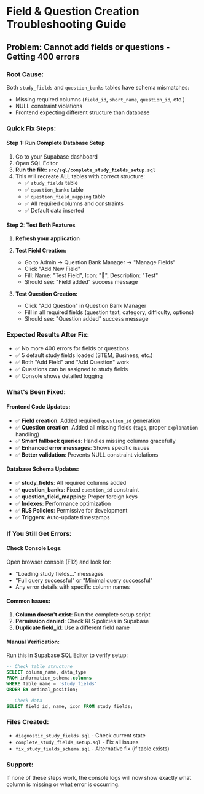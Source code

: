 # Field & Question Creation Troubleshooting Guide

## Problem: Cannot add fields or questions - Getting 400 errors

### Root Cause:
Both `study_fields` and `question_banks` tables have schema mismatches:
- Missing required columns (`field_id`, `short_name`, `question_id`, etc.)
- NULL constraint violations
- Frontend expecting different structure than database

### Quick Fix Steps:

#### Step 1: Run Complete Database Setup
1. Go to your Supabase dashboard
2. Open SQL Editor
3. **Run the file: `src/sql/complete_study_fields_setup.sql`**
4. This will recreate ALL tables with correct structure:
   - ✅ `study_fields` table
   - ✅ `question_banks` table 
   - ✅ `question_field_mapping` table
   - ✅ All required columns and constraints
   - ✅ Default data inserted

#### Step 2: Test Both Features
1. **Refresh your application**
2. **Test Field Creation:**
   - Go to Admin → Question Bank Manager → "Manage Fields"
   - Click "Add New Field"
   - Fill: Name: "Test Field", Icon: "🧪", Description: "Test"
   - Should see: "Field added" success message

3. **Test Question Creation:**
   - Click "Add Question" in Question Bank Manager
   - Fill in all required fields (question text, category, difficulty, options)
   - Should see: "Question added" success message

### Expected Results After Fix:
- ✅ No more 400 errors for fields or questions
- ✅ 5 default study fields loaded (STEM, Business, etc.)
- ✅ Both "Add Field" and "Add Question" work
- ✅ Questions can be assigned to study fields
- ✅ Console shows detailed logging

### What's Been Fixed:

#### Frontend Code Updates:
- ✅ **Field creation**: Added required `question_id` generation
- ✅ **Question creation**: Added all missing fields (`tags`, proper `explanation` handling)
- ✅ **Smart fallback queries**: Handles missing columns gracefully
- ✅ **Enhanced error messages**: Shows specific issues
- ✅ **Better validation**: Prevents NULL constraint violations

#### Database Schema Updates:
- ✅ **study_fields**: All required columns added
- ✅ **question_banks**: Fixed `question_id` constraint
- ✅ **question_field_mapping**: Proper foreign keys
- ✅ **Indexes**: Performance optimization
- ✅ **RLS Policies**: Permissive for development
- ✅ **Triggers**: Auto-update timestamps

### If You Still Get Errors:

#### Check Console Logs:
Open browser console (F12) and look for:
- "Loading study fields..." messages
- "Full query successful" or "Minimal query successful"
- Any error details with specific column names

#### Common Issues:

1. **Column doesn't exist**: Run the complete setup script
2. **Permission denied**: Check RLS policies in Supabase
3. **Duplicate field_id**: Use a different field name

#### Manual Verification:
Run this in Supabase SQL Editor to verify setup:
```sql
-- Check table structure
SELECT column_name, data_type 
FROM information_schema.columns 
WHERE table_name = 'study_fields' 
ORDER BY ordinal_position;

-- Check data
SELECT field_id, name, icon FROM study_fields;
```

### Files Created:
- `diagnostic_study_fields.sql` - Check current state
- `complete_study_fields_setup.sql` - Fix all issues
- `fix_study_fields_schema.sql` - Alternative fix (if table exists)

### Support:
If none of these steps work, the console logs will now show exactly what column is missing or what error is occurring.